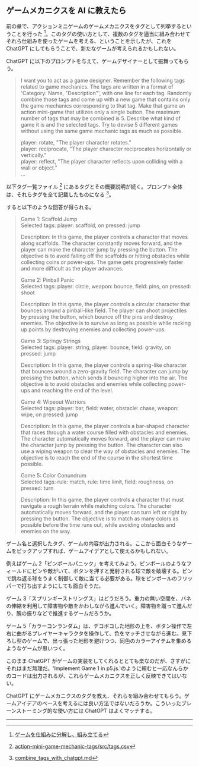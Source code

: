 ## ゲームメカニクスを AI に教えたら

前の章で、アクションミニゲームのゲームメカニクスをタグとして列挙するということを行った [^1]。このタグの使い方として、複数のタグを適当に組み合わせてそれら仕組みを使ったゲームを考える、ということを示したが、これを ChatGPT にしてもらうことで、新たなゲームが考えられるかもしれない。

ChatGPT に以下のプロンプトを与えて、ゲームデザイナーとして振舞ってもらう。

> I want you to act as a game designer. Remember the following tags related to game mechanics. The tags are written in a format of 'Category: Name, "Description"', with one line for each tag. Randomly combine those tags and come up with a new game that contains only the game mechanics corresponding to that tag. Make that game an action mini-game that utilizes only a single button. The maximum number of tags that may be combined is 5. Describe what kind of game it is and the selected tags. Try to devise 5 different games without using the same game mechanic tags as much as possible.
>
> player: rotate, "The player character rotates."<br>
> player: reciprocate, "The player character reciprocates horizontally or vertically."<br>
> player: reflect, "The player character reflects upon colliding with a wall or object."<br>
> ...

以下タグ一覧ファイル [^2] にあるタグとその概要説明が続く。プロンプト全体は、それらタグを全て記載したものになる [^3]。

すると以下のような回答が得られる。

> Game 1: Scaffold Jump<br>
> Selected tags: player: scaffold, on pressed: jump
>
> Description: In this game, the player controls a character that moves along scaffolds. The character constantly moves forward, and the player can make the character jump by pressing the button. The objective is to avoid falling off the scaffolds or hitting obstacles while collecting coins or power-ups. The game gets progressively faster and more difficult as the player advances.
>
> Game 2: Pinball Panic<br>
> Selected tags: player: circle, weapon: bounce, field: pins, on pressed: shoot
>
> Description: In this game, the player controls a circular character that bounces around a pinball-like field. The player can shoot projectiles by pressing the button, which bounce off the pins and destroy enemies. The objective is to survive as long as possible while racking up points by destroying enemies and collecting power-ups.
>
> Game 3: Springy Strings<br>
> Selected tags: player: string, player: bounce, field: gravity, on pressed: jump
>
> Description: In this game, the player controls a spring-like character that bounces around a zero-gravity field. The character can jump by pressing the button, which sends it bouncing higher into the air. The objective is to avoid obstacles and enemies while collecting power-ups and reaching the end of the level.
>
> Game 4: Wipeout Warriors<br>
> Selected tags: player: bar, field: water, obstacle: chase, weapon: wipe, on pressed: jump
>
> Description: In this game, the player controls a bar-shaped character that races through a water course filled with obstacles and enemies. The character automatically moves forward, and the player can make the character jump by pressing the button. The character can also use a wiping weapon to clear the way of obstacles and enemies. The objective is to reach the end of the course in the shortest time possible.
>
> Game 5: Color Conundrum<br>
> Selected tags: rule: match, rule: time limit, field: roughness, on pressed: turn
>
> Description: In this game, the player controls a character that must navigate a rough terrain while matching colors. The character automatically moves forward, and the player can turn left or right by pressing the button. The objective is to match as many colors as possible before the time runs out, while avoiding obstacles and enemies on the way.

ゲーム名と選択したタグ、ゲームの内容が出力される。ここから面白そうなゲームをピックアップすれば、ゲームアイデアとして使えるかもしれない。

例えばゲーム 2「ピンボールパニック」を考えてみよう。ピンボールのようなフィールドにピンや敵がいて、ボタンを押すと発射される球で敵を破壊する。ピンで跳ね返る球をうまく制御して敵に当てる必要がある。球をピンボールのフリッパーで打ち出すようにしても面白そうだ。

ゲーム 3「スプリンギーストリングス」はどうだろう。重力の無い空間を、バネの伸縮を利用して障害物や敵をかわしながら進んでいく。障害物を蹴って進んだり、腕の振りなどで推進するゲームだろうか。

ゲーム 5「カラーコンランダム」は、デコボコした地形の上を、ボタン操作で左右に曲がるプレイヤーキャラクタを操作して、色をマッチさせながら進む。見下ろし型のゲームで、出っ張った地形を避けつつ、同色のカラーアイテムを集めるようなゲームが思いつく。

このまま ChatGPT がゲームの実装をしてくれるととても楽なのだが、さすがにそれはまだ無理だ。'Implement Game 1 in p5.js.'のように頼むと一応なんらかのコードは出力されるが、これらゲームメカニクスを正しく反映できてはいない。

ChatGPT にゲームメカニクスのタグを教え、それらを組み合わせてもらう。ゲームアイデアのベースを考えるには良い方法ではないだろうか。こういったブレーンストーミング的な使い方には ChatGPT はよくマッチする。

---

[^1]: [ゲームを仕組みに分解し、組み立てる](../ideas/break_down_game.html)
[^2]: [action-mini-game-mechanic-tags/src/tags.csv](https://github.com/abagames/action-mini-game-mechanic-tags/blob/main/src/tags.csv)
[^3]: [combine_tags_with_chatgpt.md](https://github.com/abagames/action-mini-game-mechanic-tags/blob/main/combine_tags_with_chatgpt.md#prompt)
